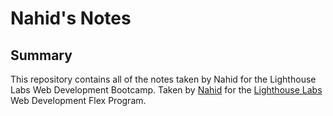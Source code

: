 # Nahid's Notes

## Summary 

This repository contains all of the notes taken by Nahid for the Lighthouse Labs Web Development Bootcamp.
Taken by [Nahid](https://github.com/nahidabdulla) for the [Lighthouse Labs](https://www.lighthouselabs.ca/) Web Development Flex Program.